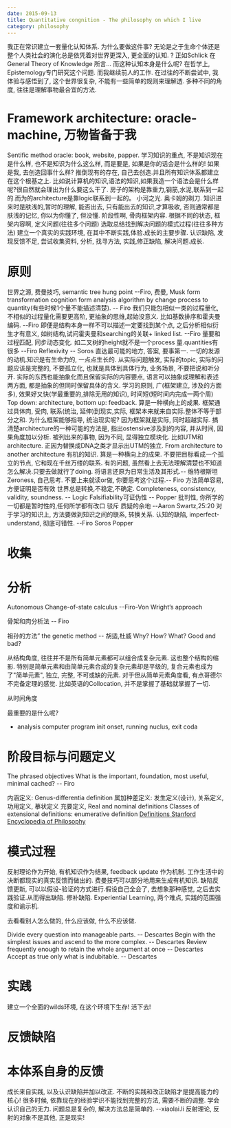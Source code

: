 ```yaml
---
date: 2015-09-13
title: Quantitative congnition - The philosophy on which I live
category: philosophy
---
```

我正在常识建立一套量化认知体系. 为什么要做这件事? 无论是之于生命个体还是整个人类社会的演化总是依凭着对世界更深入, 
更全面的认知. ? 正如Schlick 在General Theory of Knowledge 所言... 而这种认知本身是什么呢? 在哲学上, 
Epistemology专门研究这个问题. 而我继续前人的工作.
在过往的不断尝试中, 我体验与感悟到了, 这个世界很复杂, 不能有一些简单的规则来理解透.
多种不同的角度, 往往是理解事物最合宜的方法.

# Framework architecture: oracle-machine, 万物皆备于我
Sentific method
oracle: book, website, papper.
学习知识的重点, 不是知识现在是什么样, 也不是知识为什么这么样, 而是要是, 如果是你的话会是什么样的!
如果是我, 去创造回事什么样? 推倒现有的存在, 自己去创造.并且所有知识体系都建立在这个根基之上.
比如说计算机的知识,语法的知识,如果我造一个语法会是什么样呢?很自然就会理出为什么要这么干了.
房子的架构是靠重力,钢筋,水泥,联系到一起的.而为的architecture是靠logic联系到一起的。
小河之光.
奥卡姆的剃刀.
知识进来时是肤浅的,暂时的理解, 能否出去, 只有能出去的知识,才算吸收, 否则通常都是肤浅的记忆, 你以为你懂了, 但没懂.
阶段性啊, 骨肉框架内容.
根据不同的状态, 框架内容啊, 定义问题(往往多个问题)
选取总结找到解决问题的模式过程(往往多种方法)
建立一个真实的实践环境, 在其中不断实践,体验.成长的主要步骤.
认识缺陷, 发现反馈不足, 尝试收集资料, 分析, 找寻方法, 实践,修正缺陷, 解决问题.成长.

# 原则
世界之源, 费曼技巧, semantic tree hung point --Firo, 费曼, Musk
form transformation cognition form analysis algorithm by change process to quantity(有些时候1个量不能描述清楚). -- Firo 
我们只能包相似一类的过程量化, 不相似的过程量化需要更高阶, 更抽象的思维,起始没意义. 比如基数排序和霍夫曼编码. --Firo
即便是结构本身一样不可以描述一定要找到某个点, 之后分析相似衍生才有意义, 如树结构,试问霍夫曼和searching的关联+ linked list. --Firo
量要和过程匹配, 同步动态变化. 如二叉树的height就不是一个process 量.quantities有很多 --Firo
Reflexivity -- Soros
直达最可能的地方, 答案, 要事第一.
一切的发源的动机.知识是有生命力的, 一点点生长的.
从实际问题触发, 实际的topic, 实际的问题应该是完整的, 不要孤立化, 也就是具体到具体行为, 业务场景, 不要把说和听分开.
实际的东西也能抽象化而且保留实际的内容要点, 语言可以抽象成理解和表述两方面, 都是抽象的但同时保留具体的含义.
学习的原则, 广(框架建立, 涉及的方面多), 效果好又快(学最重要的,排除无用的知识), 时间短(短时间内完成一两个周)
Top down: architecture, bottom up: feedback. 算是一种横向上的成果.
框架通过具体肉, 受肉, 联系(统治, 延伸)到现实,实际, 框架本来就来自实际.整体不等于部分之和.
为什么框架能够指导, 统治现实呢? 因为框架就是实际, 同时超越实际.
搞清楚architecture的一种可能的方法是, 指出ostensive涉及到的内容, 并从时间, 因果角度加以分析.
被列出来的事物, 因为不同, 显得独立模块化. 比如UTM和architecture. 正因为替换成DNA之类才显示出UTM的独立.
From architecture to another architecture
有机的知识.  算是一种横向上的成果.
不要把目标看成一个孤立的节点, 它和现在千丝万缕的联系.
有的问题, 虽然看上去无法理解清楚也不知道怎么解决.只要去做就行了doing.
将语言还原为日常生活及其形式.-- 维特根斯坦
Zeroness, 自己思考. 不要上来就读or做, 你要思考这个过程.-- Firo
方法简单容易, 方便证明是否有效
世界总是转换,不稳定,不确定.
Completeness, consistency, validity, soundness. -- Logic
Falsifiability可证伪性 -- Popper
批判性, 你所学的一切都是暂时性的,任何所学都有改口 驳斥 质疑的余地 --Aaron Swartz,25:20
对于学习的知识上, 方法要做到知识之间的联系, 转换关系.
认知的缺陷, imperfect-understand, 彻底可错性. --Firo Soros Popper

# 收集

# 分析
Autonomous Change-of-state calculus --Firo-Von Wright’s approach

骨架和肉分析法 -- Firo

祖孙的方法”   the genetic method -- 胡适,杜威
Why? How? What? Good and bad?

从结构角度, 往往并不是所有简单元素都可以组合成复杂元素. 这也整个结构的缩影.
特别是简单元素和由简单元素合成的复杂元素却是平级的, 复合元素也成为了"简单元素", 独立, 完整, 不可或缺的元素.
对于但从简单元素角度看, 有点哥德尔不完备定理的感觉.
比如英语的Collocation, 并不是掌握了基础就掌握了一切.

从时间角度

最重要的是什么呢?

* analysis computer program 
init onset, running nuclus, exit coda

# 阶段目标与问题定义
The phrased objectives
What is the important, foundation, most useful, minimal cached? -- Firo

内涵定义: Genus-differentia definition 属加种差定义: 发生定义(设计), 关系定义, 功用定义, 摹状定义
充要定义, Real and nominal definitions
Classes of extensional definitions: enumerative definition
[Definitions Stanford Encyclopedia of Philosophy](http://plato.stanford.edu/entries/definitions/)

# 模式过程
反射理论作为开始, 有机知识作为结果, feedback update 作为机制.
工作生活中的决断都现实的真实反馈而做出的.
费曼技巧可以部分地用来生成有机知识.
缺陷反馈更新, 可以以假设-验证的方式进行.假设自己全会了, 去想象那种感觉, 之后去实践验证.从而得出缺陷. 修补缺陷.
Experiential Learning, 两个难点, 实践的范围强度和谕示机.

去看看别人怎么做的, 什么应该做, 什么不应该做.

Divide every question into manageable parts. -- Descartes
Begin with the simplest issues and ascend to the more complex. -- Descartes
Review frequently enough to retain the whole argument at once -- Descartes
Accept as true only what is indubitable. -- Descartes

# 实践
建立一个全面的wilds环境, 在这个环境下生存!
活下去!

# 反馈缺陷

# 本体系自身的反馈
成长来自实践, 以及认识缺陷并加以改正.
不断的实践和改正缺陷才是提高能力的核心!
很多时候, 依靠现在的经验学识不能找到完整的方法, 需要不断的调整.
学会认识自己的无力.
问题总是复杂的, 解决方法总是简单的.  --xiaolai.li
反射理论, 反射的对象不是其他, 正是现实!



